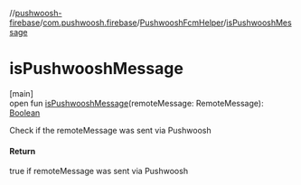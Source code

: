 //[pushwoosh-firebase](../../../index.md)/[com.pushwoosh.firebase](../index.md)/[PushwooshFcmHelper](index.md)/[isPushwooshMessage](is-pushwoosh-message.md)

# isPushwooshMessage

[main]\
open fun [isPushwooshMessage](is-pushwoosh-message.md)(remoteMessage: RemoteMessage): [Boolean](https://kotlinlang.org/api/latest/jvm/stdlib/kotlin-stdlib/kotlin/-boolean/index.html)

Check if the remoteMessage was sent via Pushwoosh

#### Return

true if remoteMessage was sent via Pushwoosh
